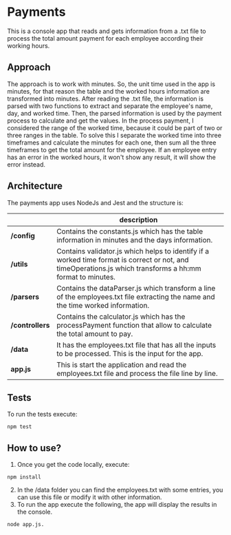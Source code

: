 # Payments

This is a console app that reads and gets information from a .txt file to process the total amount payment for each employee according their working hours.

## Approach

The approach is to work with minutes. So, the unit time used in the app is minutes, for that reason the table and the worked hours information are transformed into minutes. 
After reading the .txt file, the information is parsed with two functions to extract and separate the employee's name, day, and worked time. 
Then, the parsed information is used by the payment process to calculate and get the values. In the process payment, I considered the range of the worked time, because it could be part of two or three ranges in the table. To solve this I separate the worked time into three timeframes and calculate the minutes for each one, then sum all the three timeframes to get the total amount for the employee. If an employee entry has an error in the worked hours, it won't show any result, it will show the error instead.

## Architecture

The payments app uses NodeJs and Jest and the structure is:

||description|
| ------ | ------ |
| **/config** | Contains the constants.js which has the table information in minutes and the days information. |
| **/utils** | Contains validator.js which helps to identify if a worked time format is correct or not, and timeOperations.js which transforms a hh:mm format to minutes. |
| **/parsers** | Contains the dataParser.js which transform a line of the employees.txt file extracting the name and the time worked information. |
| **/controllers** | Contains the calculator.js which has the processPayment function that allow to calculate the total amount to pay. |
| **/data** | It has the employees.txt file that has all the inputs to be processed. This is the input for the app. |
| **app.js** | This is start the application and read the employees.txt file and process the file line by line. |

## Tests

To run the tests execute: 
```
npm test
```

## How to use?

1. Once you get the code locally, execute: 
```
npm install
```
2. In the /data folder you can find the employees.txt with some entries, you can use this file or modify it with other information.
3. To run the app execute the following, the app will display the results in the console. 
```
node app.js. 
```
